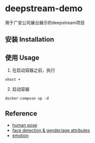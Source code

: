<!--
 * @Author: zhouyuchong
 * @Date: 2024-03-08 13:54:18
 * @Description: 
 * @LastEditors: zhouyuchong
 * @LastEditTime: 2024-05-30 16:39:00
-->
# deepstream-demo
用于广安公司展台展示的deepstream项目

## 安装 Installation

## 使用 Usage
1. 在启动容器之前，执行
```
xhost +
```
2. 启动容器
```
docker-compose up -d
```

## Reference
+ [human pose](https://github.com/YunghuiHsu/deepstream-yolo-pose)
+ [face detection & gender/age attributes](https://github.com/deepinsight/insightface)
+ [emotion](https://github.com/George-Ogden/emotion)

